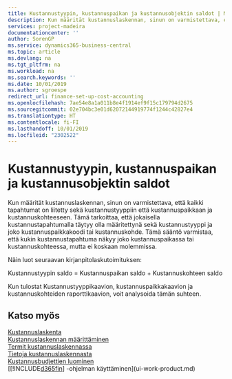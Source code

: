 ```yaml
---
title: Kustannustyypin, kustannuspaikan ja kustannusobjektin saldot | Microsoft Docs
description: Kun määrität kustannuslaskennan, sinun on varmistettava, että kaikki tapahtumat on liitetty sekä kustannustyyppiin että kustannuspaikkaan ja kustannuskohteeseen. Tämä tarkoittaa, että jokaisella kustannustapahtumalla täytyy olla määritettynä sekä kustannustyyppi ja joko kustannuspaikkakoodi tai kustannuskohde. Tämä sääntö varmistaa, että kukin kustannustapahtuma näkyy joko kustannuspaikassa tai kustannuskohteessa, mutta ei koskaan molemmissa.
services: project-madeira
documentationcenter: ''
author: SorenGP
ms.service: dynamics365-business-central
ms.topic: article
ms.devlang: na
ms.tgt_pltfrm: na
ms.workload: na
ms.search.keywords: ''
ms.date: 10/01/2019
ms.author: sgroespe
redirect_url: finance-set-up-cost-accounting
ms.openlocfilehash: 7ae54e8a1a011b8e4f1914ef9f15c179794d2675
ms.sourcegitcommit: 02e704bc3e01d62072144919774f1244c42827e4
ms.translationtype: HT
ms.contentlocale: fi-FI
ms.lasthandoff: 10/01/2019
ms.locfileid: "2302522"
---
```

# <a name="balances-between-cost-type-cost-center-and-cost-object"></a>Kustannustyypin, kustannuspaikan ja kustannusobjektin saldot
Kun määrität kustannuslaskennan, sinun on varmistettava, että kaikki tapahtumat on liitetty sekä kustannustyyppiin että kustannuspaikkaan ja kustannuskohteeseen. Tämä tarkoittaa, että jokaisella kustannustapahtumalla täytyy olla määritettynä sekä kustannustyyppi ja joko kustannuspaikkakoodi tai kustannuskohde. Tämä sääntö varmistaa, että kukin kustannustapahtuma näkyy joko kustannuspaikassa tai kustannuskohteessa, mutta ei koskaan molemmissa.  

 Näin luot seuraavan kirjanpitolaskutoimituksen:  

 Kustannustyypin saldo = Kustannuspaikan saldo + Kustannuskohteen saldo  

 Kun tulostat Kustannustyyppikaavion, kustannuspaikkakaavion ja kustannuskohteiden raporttikaavion, voit analysoida tämän suhteen.  

## <a name="see-also"></a>Katso myös  
[Kustannuslaskenta](finance-manage-cost-accounting.md)  
 [Kustannuslaskennan määrittäminen](finance-set-up-cost-accounting.md)   
 [Termit kustannuslaskennassa](finance-terminology-in-cost-accounting.md)   
 [Tietoja kustannuslaskennasta](finance-about-cost-accounting.md)  
 [Kustannusbudjettien luominen](finance-create-cost-budgets.md)  
 [[!INCLUDE[d365fin](includes/d365fin_md.md)] -ohjelman käyttäminen](ui-work-product.md)
